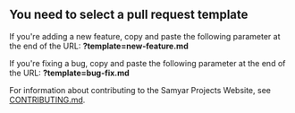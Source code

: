 ## You need to select a pull request template

If you're adding a new feature, copy and paste the following parameter at the end of the URL: **?template=new-feature.md**

If you're fixing a bug, copy and paste the following parameter at the end of the URL: **?template=bug-fix.md**

For information about contributing to the Samyar Projects Website, see <a href="https://github.com/Samyar-Projects/Website/blob/dev/CONTRIBUTING.md">CONTRIBUTING.md</a>.
